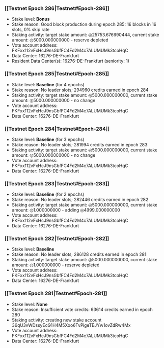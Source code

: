 ### [[Testnet Epoch 286|Testnet#Epoch-286]]
* Stake level: **Bonus**
* Stake reason: Good block production during epoch 285: 16 blocks in 16 slots, 0% skip rate
* Staking activity: target stake amount: ◎25753.676690444, current stake amount: ◎5000.000000000 - reserve depleted
* Vote account address: FKFxx112vFxHcJ9nsGbfFC4Fd2M4c7ALUMUMk3tcoHqC
* Data Center: 16276-DE-Frankfurt
* Resident Data Center(s): 16276-DE-Frankfurt (seniority: 1)
### [[Testnet Epoch 285|Testnet#Epoch-285]]
* Stake level: **Baseline** (for 4 epochs)
* Stake reason: No leader slots; 294960 credits earned in epoch 284
* Staking activity: target stake amount: ◎5000.000000000, current stake amount: ◎5000.000000000 - no change
* Vote account address: FKFxx112vFxHcJ9nsGbfFC4Fd2M4c7ALUMUMk3tcoHqC
* Data Center: 16276-DE-Frankfurt
### [[Testnet Epoch 284|Testnet#Epoch-284]]
* Stake level: **Baseline** (for 3 epochs)
* Stake reason: No leader slots; 281994 credits earned in epoch 283
* Staking activity: target stake amount: ◎5000.000000000, current stake amount: ◎5000.000000000 - no change
* Vote account address: FKFxx112vFxHcJ9nsGbfFC4Fd2M4c7ALUMUMk3tcoHqC
* Data Center: 16276-DE-Frankfurt
### [[Testnet Epoch 283|Testnet#Epoch-283]]
* Stake level: **Baseline** (for 2 epochs)
* Stake reason: No leader slots; 282446 credits earned in epoch 282
* Staking activity: target stake amount: ◎5000.000000000, current stake amount: ◎1.000000000 - adding ◎4999.000000000
* Vote account address: FKFxx112vFxHcJ9nsGbfFC4Fd2M4c7ALUMUMk3tcoHqC
* Data Center: 16276-DE-Frankfurt
### [[Testnet Epoch 282|Testnet#Epoch-282]]
* Stake level: **Baseline**
* Stake reason: No leader slots; 286128 credits earned in epoch 281
* Staking activity: target stake amount: ◎5000.000000000, current stake amount: ◎1.000000000 - reserve depleted
* Vote account address: FKFxx112vFxHcJ9nsGbfFC4Fd2M4c7ALUMUMk3tcoHqC
* Data Center: 16276-DE-Frankfurt
### [[Testnet Epoch 281|Testnet#Epoch-281]]
* Stake level: **None**
* Stake reason: Insufficient vote credits: 63614 credits earned in epoch 280
* Staking activity: creating new stake account 36qU3vWDssyEcG1H4M5Xoo6TvPigeTEJYw1ovZdRw4Mx
* Vote account address: FKFxx112vFxHcJ9nsGbfFC4Fd2M4c7ALUMUMk3tcoHqC
* Data Center: 16276-DE-Frankfurt